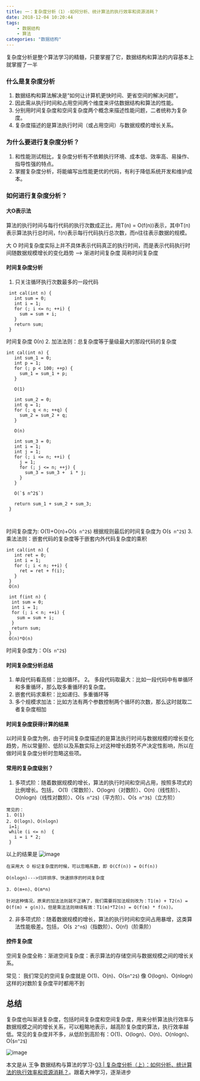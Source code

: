 ```yaml
---
title: 一：复杂度分析（1）-如何分析、统计算法的执行效率和资源消耗？
date: 2018-12-04 10:20:44
tags:
	- 数据结构
	- 算法
categories: "数据结构"
---
```


复杂度分析是整个算法学习的精髓，只要掌握了它，数据结构和算法的内容基本上就掌握了一半

### 什么是复杂度分析

1. 数据结构和算法解决是“如何让计算机更快时间、更省空间的解决问题”。
2. 因此需从执行时间和占用空间两个维度来评估数据结构和算法的性能。
3. 分别用时间复杂度和空间复杂度两个概念来描述性能问题，二者统称为复杂度。
4. 复杂度描述的是算法执行时间（或占用空间）与数据规模的增长关系。

<!--more-->

### 为什么要进行复杂度分析？

1. 和性能测试相比，复杂度分析有不依赖执行环境、成本低、效率高、易操作、指导性强的特点。
2. 掌握复杂度分析，将能编写出性能更优的代码，有利于降低系统开发和维护成本。

### 如何进行复杂度分析？

#### 大O表示法

算法的执行时间与每行代码的执行次数成正比，用T(n) = O(f(n))表示，其中T(n)表示算法执行总时间，f(n)表示每行代码执行总次数，而n往往表示数据的规模。

大 O 时间复杂度实际上并不具体表示代码真正的执行时间，而是表示代码执行时间随数据规模增长的变化趋势  --> 渐进时间复杂度  简称时间复杂度

#### 时间复杂度分析

1. 只关注循环执行次数最多的一段代码
```
 int cal(int n) {
   int sum = 0;
   int i = 1;
   for (; i <= n; ++i) {
     sum = sum + i;
   }
   return sum;
 }
```
时间复杂度 0(n)
2. 加法法则：总复杂度等于量级最大的那段代码的复杂度
```
int cal(int n) {
   int sum_1 = 0;
   int p = 1;
   for (; p < 100; ++p) {
     sum_1 = sum_1 + p;
   }
   
   O(1)

   int sum_2 = 0;
   int q = 1;
   for (; q < n; ++q) {
     sum_2 = sum_2 + q;
   }
   
   O(n)
 
   int sum_3 = 0;
   int i = 1;
   int j = 1;
   for (; i <= n; ++i) {
     j = 1; 
     for (; j <= n; ++j) {
       sum_3 = sum_3 +  i * j;
     }
   }
   
   O(`$ n^2$`)
 
   return sum_1 + sum_2 + sum_3;
 }
 
 
```

时间复杂度为: O(1)+O(n)+O(`$ n^2$`)  根据规则最后的时间复杂度为  O(`$ n^2$`)
3. 乘法法则：嵌套代码的复杂度等于嵌套内外代码复杂度的乘积
```
int cal(int n) {
   int ret = 0; 
   int i = 1;
   for (; i < n; ++i) {
     ret = ret + f(i);
   } 
 } 
 O(n)
 
 int f(int n) {
  int sum = 0;
  int i = 1;
  for (; i < n; ++i) {
    sum = sum + i;
  } 
  return sum;
 }
 O(n)*O(n)
```
时间复杂度为：O(`$ n^2$`)

#### 时间复杂度分析总结
1. 单段代码看高频：比如循环。
2。 多段代码取最大：比如一段代码中有单循环和多重循环，那么取多重循环的复杂度。
3. 嵌套代码求乘积：比如递归、多重循环等
4. 多个规模求加法：比如方法有两个参数控制两个循环的次数，那么这时就取二者复杂度相加

#### 时间复杂度获得计算的结果

以时间复杂度为例，由于时间复杂度描述的是算法执行时间与数据规模的增长变化趋势，所以常量阶、低阶以及系数实际上对这种增长趋势不产决定性影响，所以在做时间复杂度分析时忽略这些项。

#### 常用的复杂度级别？
1. 多项式阶：随着数据规模的增长，算法的执行时间和空间占用，按照多项式的比例增长。包括，
O(1)（常数阶）、O(logn)（对数阶）、O(n)（线性阶）、O(nlogn)（线性对数阶）、O(`$ n^2$`)（平方阶）、O(`$ n^3$`)（立方阶）
```
常见的：
1. O(1)
2. O(logn)、O(nlogn)
 i=1;
 while (i <= n)  {
   i = i * 2;
 }
```
以上的结果是
![image](http://note.youdao.com/yws/res/24298/4D3D852E7BBF421A8C6BFB41AA062F92)

```
在采用大 O 标记复杂度的时候，可以忽略系数，即 O(Cf(n)) = O(f(n))

O(nlogn)--->归并排序、快速排序的时间复杂度

3. O(m+n)、O(m*n)

针对这种情况，原来的加法法则就不正确了，我们需要将加法规则改为：T1(m) + T2(n) = O(f(m) + g(n))。但是乘法法则继续有效：T1(m)*T2(n) = O(f(m) * f(n))。
```

2. 非多项式阶：随着数据规模的增长，算法的执行时间和空间占用暴增，这类算法性能极差。包括，
O(`$ 2^n$`)（指数阶）、O(n!)（阶乘阶）

#### 控件复杂度 
空间复杂度全称：渐进空间复杂度：表示算法的存储空间与数据规模之间的增长关系。

常见：
我们常见的空间复杂度就是 O(1)、O(n)、O(`$n^2$`)  像 O(logn)、O(nlogn) 这样的对数阶复杂度平时都用不到

## 总结
复杂度也叫渐进复杂度，包括时间复杂度和空间复杂度，用来分析算法执行效率与数据规模之间的增长关系，可以粗略地表示，越高阶复杂度的算法，执行效率越低。常见的复杂度并不多，从低阶到高阶有：O(1)、O(logn)、O(n)、O(nlogn)、O(`$n^2$`)

![image](http://note.youdao.com/yws/res/24072/B85BC24433294D0B8CF6EDF4F3F2F5CE)


本文是从 王争 数据结构与算法的学习-[03 | 复杂度分析（上）：如何分析、统计算法的执行效率和资源消耗？](https://time.geekbang.org/column/article/40036)。跟着大神学习，逐渐进步